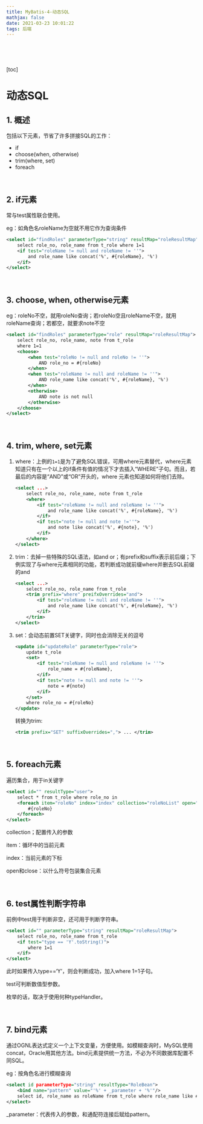 ```yaml
---
title: MyBatis-4-动态SQL
mathjax: false
date: 2021-03-23 10:01:22
tags: 后端
---
```


&nbsp;

<!-- more -->

<!-- toc -->

&nbsp;

[toc]



# 动态SQL

## 1. 概述

包括以下元素，节省了许多拼接SQL的工作：

* if
* choose(when, otherwise)
* trim(where, set)
* foreach

&nbsp;

## 2. if元素

常与test属性联合使用。

eg：如角色名roleName为空就不用它作为查询条件

```xml
<select id="findRoles" parameterType="string" resultMap="roleResultMap">
    select role_no, role_name from t_role where 1=1
    <if test="roleName != null and roleName != ''">
        and role_name like concat('%', #{roleName}, '%')
    </if>
</select>
```

&nbsp;

## 3. choose, when, otherwise元素

eg：roleNo不空，就用roleNo查询；若roleNo空且roleName不空，就用roleName查询；若都空，就要求note不空

```xml
<select id="findRoles" parameterType="role" resultMap="roleResultMap">
    select role_no, role_name, note from t_role
    where 1=1
    <choose>
        <when test="roleNo != null and roleNo != ''">
            AND role_no = #{roleNo}
        </when>
        <when test="roleName != null and roleName != ''">
            AND role_name like concat('%', #{roleName}, '%')
        </when>
        <otherwise>
            AND note is not null
        </otherwise>
    </choose>
</select>
```

&nbsp;

## 4. trim, where, set元素

1. where：上例的`1=1`是为了避免SQL错误，可用where元素替代，where元素知道只有在一个以上的if条件有值的情况下才去插入“WHERE”子句。而且，若最后的内容是“AND”或“OR”开头的，where 元素也知道如何将他们去除。

	```xml
	<select ...>
	    select role_no, role_name, note from t_role 
	    <where>
	        <if test="roleName != null and roleName != ''">
		        and role_name like concat('%', #{roleName}, '%')
		    </if>
	        <if test="note != null and note !=''">
	        	and note like concat('%', #{note}, '%')
	        </if>
	    </where>
	</select>
	```

2. trim：去掉一些特殊的SQL语法，如and or；有prefix和suffix表示前后缀；下例实现了与where元素相同的功能，若判断成功就前缀where并删去SQL前缀的and

	```xml
	<select ...>
	    select role_no, role_name from t_role
	    <trim prefix="where" preifxOverrides="and">
	        <if test="roleName != null and roleName != ''">
	            and role_name like concat('%', #{roleName}, '%')
	        </if>
	    </trim>
	</select>
	```

3. set：会动态前置SET关键字，同时也会消除无关的逗号

	```xml
	<update id="updateRole" parameterType="role">
	    update t_role
	    <set>
	        <if test="roleName != null and roleName != ''">
	            role_name = #{roleName},
	        </if>
	        <if test="note != null and note != ''">
	            note = #{note}
	        </if>
	    </set>
	    where role_no = #{roleNo}
	</update>
	```

	转换为trim:

	```xml
	<trim prefix="SET" suffixOverrides=","> ... </trim>
	```

	&nbsp;

## 5. foreach元素

遍历集合，用于in关键字

```xml
<select id="" resultType="user">
    select * from t_role where role_no in
    <foreach item="roleNo" index="index" collection="roleNoList" open="(" separator="," close=")">
        #{roleNo}
    </foreach>
</select>
```

collection；配置传入的参数

item：循环中的当前元素

index：当前元素的下标

open和close：以什么符号包装集合元素

&nbsp;

## 6. test属性判断字符串

前例中test用于判断非空，还可用于判断字符串。

```xml
<select id="" parameterType="string" resultMap="roleResultMap">
    select role_no, role_name from t_role
    <if test="type == 'Y'.toString()">
        where 1=1
    </if>
</select>
```

此时如果传入type==‘Y’，则会判断成功，加入where 1=1子句。

test可判断数值型参数。

枚举的话，取决于使用何种typeHandler。

&nbsp;

## 7. bind元素

通过OGNL表达式定义一个上下文变量，方便使用。如模糊查询时，MySQL使用concat，Oracle用其他方法。bind元素提供统一方法，不必为不同数据库配置不同SQL。

eg：按角色名进行模糊查询

```xml
<select id parameterType="string" resultType="RoleBean">
    <bind name="pattern" value="'%' + _parameter + '%'"/>
    select id, role_name as roleName from t_role where role_name like #{pattern}
</select>
```

_parameter：代表传入的参数，和通配符连接后赋给pattern。





